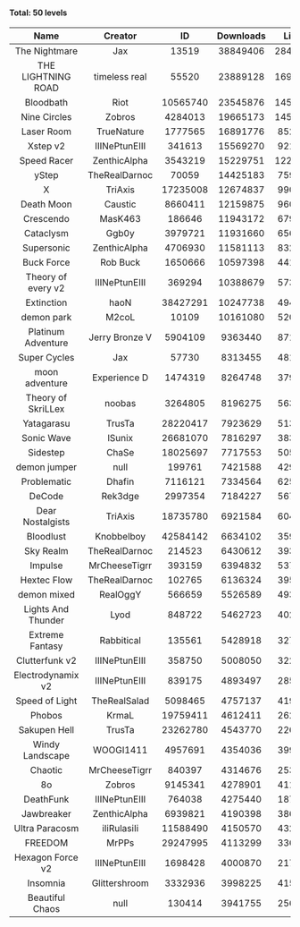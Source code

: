 #### Total: 50 levels

| Name | Creator | ID | Downloads | Likes |
|:---:|:---:|:---:|:---:|:---:|
| The Nightmare | Jax | 13519 | 38849406 | 2842661
| THE LIGHTNING ROAD | timeless real | 55520 | 23889128 | 1698332
| Bloodbath | Riot | 10565740 | 23545876 | 1453312
| Nine Circles | Zobros | 4284013 | 19665173 | 1454584
| Laser Room | TrueNature | 1777565 | 16891776 | 852337
| Xstep v2 | IIINePtunEIII | 341613 | 15569270 | 921967
| Speed Racer | ZenthicAlpha | 3543219 | 15229751 | 1222040
| yStep | TheRealDarnoc | 70059 | 14425183 | 759087
| X | TriAxis | 17235008 | 12674837 | 990879
| Death Moon  | Caustic | 8660411 | 12159875 | 960839
| Crescendo | MasK463 | 186646 | 11943172 | 679787
| Cataclysm | Ggb0y | 3979721 | 11931660 | 656469
| Supersonic | ZenthicAlpha | 4706930 | 11581113 | 832525
| Buck Force | Rob Buck | 1650666 | 10597398 | 441352
| Theory of every v2 | IIINePtunEIII | 369294 | 10388679 | 573455
| Extinction | haoN | 38427291 | 10247738 | 494562
| demon park | M2coL | 10109 | 10161080 | 520689
| Platinum Adventure | Jerry Bronze V | 5904109 | 9363440 | 871233
| Super Cycles | Jax | 57730 | 8313455 | 481809
| moon adventure | Experience D | 1474319 | 8264748 | 379474
| Theory of SkriLLex | noobas | 3264805 | 8196275 | 563087
| Yatagarasu  | TrusTa | 28220417 | 7923629 | 513979
| Sonic Wave | lSunix | 26681070 | 7816297 | 383051
| Sidestep | ChaSe | 18025697 | 7717553 | 505236
| demon jumper | null | 199761 | 7421588 | 429938
| Problematic | Dhafin | 7116121 | 7334564 | 625562
| DeCode | Rek3dge | 2997354 | 7184227 | 567073
| Dear Nostalgists | TriAxis | 18735780 | 6921584 | 604414
| Bloodlust | Knobbelboy | 42584142 | 6634102 | 359635
| Sky Realm | TheRealDarnoc | 214523 | 6430612 | 393898
| Impulse | MrCheeseTigrr | 393159 | 6394832 | 537507
| Hextec Flow | TheRealDarnoc | 102765 | 6136324 | 395122
| demon mixed | RealOggY | 566659 | 5526589 | 493216
| Lights And Thunder | Lyod | 848722 | 5462723 | 402671
| Extreme Fantasy | Rabbitical | 135561 | 5428918 | 327963
| Clutterfunk v2 | IIINePtunEIII | 358750 | 5008050 | 322235
| Electrodynamix v2 | IIINePtunEIII | 839175 | 4893497 | 285883
| Speed of Light | TheRealSalad | 5098465 | 4757137 | 419345
| Phobos | KrmaL | 19759411 | 4612411 | 262007
| Sakupen Hell | TrusTa | 23262780 | 4543770 | 226319
| Windy Landscape | WOOGI1411 | 4957691 | 4354036 | 399922
| Chaotic | MrCheeseTigrr | 840397 | 4314676 | 253516
| 8o | Zobros | 9145341 | 4278901 | 411899
| DeathFunk | IIINePtunEIII | 764038 | 4275440 | 187029
| Jawbreaker | ZenthicAlpha | 6939821 | 4190398 | 386229
| Ultra Paracosm | iIiRulasiIi | 11588490 | 4150570 | 432801
| FREEDOM | MrPPs | 29247995 | 4113299 | 336967
| Hexagon Force v2 | IIINePtunEIII | 1698428 | 4000870 | 217264
| Insomnia | Glittershroom | 3332936 | 3998225 | 415557
| Beautiful Chaos | null | 130414 | 3941755 | 256287
